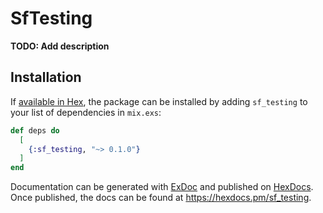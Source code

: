 # SfTesting

**TODO: Add description**

## Installation

If [available in Hex](https://hex.pm/docs/publish), the package can be installed
by adding `sf_testing` to your list of dependencies in `mix.exs`:

```elixir
def deps do
  [
    {:sf_testing, "~> 0.1.0"}
  ]
end
```

Documentation can be generated with [ExDoc](https://github.com/elixir-lang/ex_doc)
and published on [HexDocs](https://hexdocs.pm). Once published, the docs can
be found at <https://hexdocs.pm/sf_testing>.

